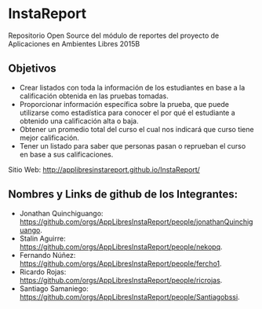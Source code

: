 # InstaReport
Repositorio Open Source del módulo de reportes del proyecto de Aplicaciones en Ambientes Libres 2015B


## Objetivos
- Crear listados  con toda la información de los estudiantes en base a la calificación obtenida en las pruebas tomadas.
- Proporcionar información específica sobre la prueba, que  puede utilizarse como estadística para conocer el por qué el estudiante a  obtenido una calificación alta o baja.
- Obtener un promedio total del curso el cual nos indicará que curso tiene mejor calificación.
- Tener un listado para saber que personas pasan o reprueban el curso en base a sus calificaciones.

Sitio Web: http://applibresinstareport.github.io/InstaReport/

## Nombres y Links de github de los Integrantes:
- Jonathan Quinchiguango:  https://github.com/orgs/AppLibresInstaReport/people/jonathanQuinchiguango.
- Stalin Aguirre:          https://github.com/orgs/AppLibresInstaReport/people/nekopq.
- Fernando Núñez:          https://github.com/orgs/AppLibresInstaReport/people/fercho1.
- Ricardo Rojas:           https://github.com/orgs/AppLibresInstaReport/people/ricrojas.
- Santiago Samaniego:      https://github.com/orgs/AppLibresInstaReport/people/Santiagobssi.
